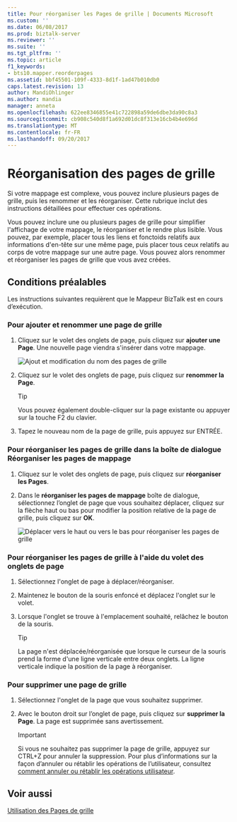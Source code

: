```yaml
---
title: Pour réorganiser les Pages de grille | Documents Microsoft
ms.custom: ''
ms.date: 06/08/2017
ms.prod: biztalk-server
ms.reviewer: ''
ms.suite: ''
ms.tgt_pltfrm: ''
ms.topic: article
f1_keywords:
- bts10.mapper.reorderpages
ms.assetid: bbf45501-109f-4333-8d1f-1ad47b010db0
caps.latest.revision: 13
author: MandiOhlinger
ms.author: mandia
manager: anneta
ms.openlocfilehash: 622ee8346855e41c722898a59de6dbe3da90c8a3
ms.sourcegitcommit: cb908c540d8f1a692d01dc8f313e16cb4b4e696d
ms.translationtype: MT
ms.contentlocale: fr-FR
ms.lasthandoff: 09/20/2017
---
```

# <a name="how-to-reorder-grid-pages"></a>Réorganisation des pages de grille
Si votre mappage est complexe, vous pouvez inclure plusieurs pages de grille, puis les renommer et les réorganiser. Cette rubrique inclut des instructions détaillées pour effectuer ces opérations.  
  
 Vous pouvez inclure une ou plusieurs pages de grille pour simplifier l'affichage de votre mappage, le réorganiser et le rendre plus lisible. Vous pouvez, par exemple, placer tous les liens et fonctoids relatifs aux informations d'en-tête sur une même page, puis placer tous ceux relatifs au corps de votre mappage sur une autre page. Vous pouvez alors renommer et réorganiser les pages de grille que vous avez créées.  
  
## <a name="prerequisites"></a>Conditions préalables  
 Les instructions suivantes requièrent que le Mappeur BizTalk est en cours d’exécution.  
  
### <a name="to-add-and-rename-a-grid-page"></a>Pour ajouter et renommer une page de grille  
  
1.  Cliquez sur le volet des onglets de page, puis cliquez sur **ajouter une Page**. Une nouvelle page viendra s'insérer dans votre mappage.  
  
     ![Ajout et modification du nom des pages de grille](../core/media/adding-and-renaming-grid-page.gif "Adding_and_renaming_grid_page")  
  
2.  Cliquez sur le volet des onglets de page, puis cliquez sur **renommer la Page**.  
  
    > [!TIP]
    >  Vous pouvez également double-cliquer sur la page existante ou appuyer sur la touche F2 du clavier.  
  
3.  Tapez le nouveau nom de la page de grille, puis appuyez sur ENTRÉE.  
  
### <a name="to-reorder-grid-pages-using-reorder-map-pages-dialog-box"></a>Pour réorganiser les pages de grille dans la boîte de dialogue Réorganiser les pages de mappage  
  
1.  Cliquez sur le volet des onglets de page, puis cliquez sur **réorganiser les Pages**.  
  
2.  Dans le **réorganiser les pages de mappage** boîte de dialogue, sélectionnez l’onglet de page que vous souhaitez déplacer, cliquez sur la flèche haut ou bas pour modifier la position relative de la page de grille, puis cliquez sur **OK**.  
  
     ![Déplacer vers le haut ou vers le bas pour réorganiser les pages de grille](../core/media/reorder-map-pages.gif "Reorder_map_pages")  
  
### <a name="to-reorder-grid-pages-using-the-page-tabs-panel"></a>Pour réorganiser les pages de grille à l'aide du volet des onglets de page  
  
1.  Sélectionnez l'onglet de page à déplacer/réorganiser.  
  
2.  Maintenez le bouton de la souris enfoncé et déplacez l'onglet sur le volet.  
  
3.  Lorsque l'onglet se trouve à l'emplacement souhaité, relâchez le bouton de la souris.  
  
    > [!TIP]
    >  La page n'est déplacée/réorganisée que lorsque le curseur de la souris prend la forme d'une ligne verticale entre deux onglets. La ligne verticale indique la position de la page à réorganiser.  
  
### <a name="to-delete-a-grid-page"></a>Pour supprimer une page de grille  
  
1.  Sélectionnez l'onglet de la page que vous souhaitez supprimer.  
  
2.  Avec le bouton droit sur l’onglet de page, puis cliquez sur **supprimer la Page**. La page est supprimée sans avertissement.  
  
    > [!IMPORTANT]
    >  Si vous ne souhaitez pas supprimer la page de grille, appuyez sur CTRL+Z pour annuler la suppression. Pour plus d’informations sur la façon d’annuler ou rétablir les opérations de l’utilisateur, consultez [comment annuler ou rétablir les opérations utilisateur](../core/how-to-undo-or-redo-user-operations.md).  
  
## <a name="see-also"></a>Voir aussi  
 [Utilisation des Pages de grille](../core/working-with-grid-pages.md)